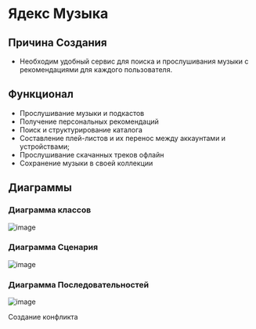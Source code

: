 # Ядекс Музыка
## Причина Создания
- Необходим удобный сервис для поиска и прослушивания музыки с рекомендациями для каждого пользователя.
## Функционал
- Прослушивание музыки и подкастов
- Получение персональных рекомендаций
- Поиск и структурирование каталога
- Составление плей-листов и их перенос между аккаунтами и устройствами;
- Прослушивание скачанных треков офлайн
- Сохранение музыки в своей коллекции
## Диаграммы
### Диаграмма классов
![image](https://github.com/user-attachments/assets/7fd62272-9760-407b-8631-f983a922227e)


### Диаграмма Сценария
![image](https://github.com/user-attachments/assets/fa098c90-64b4-42c5-b5ee-c7c24856c15c)

### Диаграмма Последовательностей

![image](https://github.com/user-attachments/assets/4cefd424-aa64-4e5f-b949-6c4bc4a9f94c)

Создание конфликта
